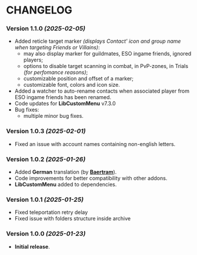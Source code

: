 # CHANGELOG

### Version 1.1.0 *(2025-02-05)*
* Added reticle target marker *(displays Contact' icon and group name when targeting Friends or Villains)*:
    * may also display marker for guildmates, ESO ingame friends, ignored players;
    * options to disable target scanning in combat, in PvP-zones, in Trials *(for perfomance reasons)*;
    * customizable position and offset of a marker;
    * customizable font, colors and icon size.
* Added a watcher to auto-rename contacts when associated player from ESO ingame friends has been renamed.
* Code updates for **LibCustomMenu** v7.3.0
* Bug fixes:
    * multiple minor bug fixes.

### Version 1.0.3 *(2025-02-01)*
* Fixed an issue with account names containing non-english letters.

### Version 1.0.2 *(2025-01-26)*
* Added **German** translation (by **[Baertram](https://www.esoui.com/forums/member.php?u=2028)**).
* Code improvements for better compatibility with other addons.
* **LibCustomMenu** added to dependencies.

### Version 1.0.1 *(2025-01-25)*
* Fixed teleportation retry delay
* Fixed issue with folders structure inside archive

### Version 1.0.0 *(2025-01-23)*
* **Initial release**.
